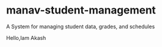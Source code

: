 # manav-student-management
A System for managing student data, grades, and schedules

Hello,Iam Akash
